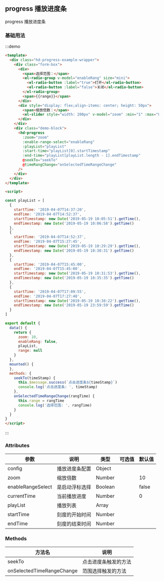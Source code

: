## progress 播放进度条

progress 播放进度条

### 基础用法
:::demo 
```html
<template>
  <div class="hd-progress-example-wrapper">
    <div class="form-box">
      <div>
        <span>选择范围：</span>
        <el-radio-group v-model="enableRang" size="mini">
          <el-radio-button :label="true">打开</el-radio-button>
          <el-radio-button :label="false">关闭</el-radio-button>
        </el-radio-group>
        <span>{{range}}</span>
      </div>
      <div style="display: flex;align-items: center; height: 50px">
        <span>缩放倍数：</span>
        <el-slider style="width: 200px" v-model="zoom" :min="1" :max="80"/>
      </div>
    </div>
    <div class="demo-block">
      <hd-progress 
        :zoom="zoom"
        :enable-range-select="enableRang" 
        :playList="playList" 
        :start-time="playList[0].startTimestamp" 
        :end-time="playList[playList.length - 1].endTimestamp"
        @seekTo="seekTo" 
        @timeRangChange="onSelectedTimeRangeChange" 
      />
    </div>
  </div>
</template>

<script>

const playList = [
  {
    startTime: '2019-04-07T14:37:20',
    endTime: '2019-04-07T14:52:37',
    startTimestamp: new Date('2019-05-19 10:05:51').getTime(),
    endTimestamp: new Date('2019-05-19 10:06:58').getTime()
  },
  {
    startTime: '2019-04-07T14:52:37',
    endTime: '2019-04-07T15:27:45',
    startTimestamp: new Date('2019-05-19 10:29:29').getTime(),
    endTimestamp: new Date('2019-05-19 10:30:31').getTime()
  },
  {
    startTime: '2019-04-07T15:45:00',
    endTime: '2019-04-07T15:45:00',
    startTimestamp: new Date('2019-05-19 10:31:53').getTime(),
    endTimestamp: new Date('2019-05-19 10:35:35').getTime()
  },
  {
    startTime: '2019-04-07T17:09:55',
    endTime: '2019-04-07T17:27:48',
    startTimestamp: new Date('2019-05-19 10:38:22').getTime(),
    endTimestamp: new Date('2019-05-19 23:59:59').getTime()
  }
]

export default {
  data() {
    return {
      zoom: 10,
      enableRang: false,
      playList,
      range: null
    }
  },
  mounted() {
  },
  methods: {
    seekTo(timeStamp) {
      this.$message.success(`点击进度条${timeStamp}`)
      console.log('点击进度条: ', timeStamp)
    },
    onSelectedTimeRangeChange(rangTime) {
      this.range = rangTime
      console.log('选择范围: ', rangTime)
    }
  }
}
</script>
```
:::

### Attributes
|      参数     |                        说明                         |   类型  | 可选值 | 默认值 |
|---------------|-----------------------------------------------------|---------|--------|--------|
| config        | 播放进度条配置                               | Object  |        |    |
| zoom        | 缩放倍数                                   | Number  |        |   10 |
| enableRangeSelect  | 是启动浮标选择                      | Boolean  |        |  false |
| currentTime   | 当前播放进度                      | Number  |        |  0 |
| playList      | 播放列表                            | Array  |        |   |
| startTime     | 刻度的开始时间                            | Number  |        |  |
| endTime       | 刻度的结束时间                            | Number  |        |  |

### Methods
|     方法名         |   说明   | 
|--------------------|--------------|
| seekTo             | 点击进度条触发的方法  |
| onSelectedTimeRangeChange | 范围选择触发的方法 | 